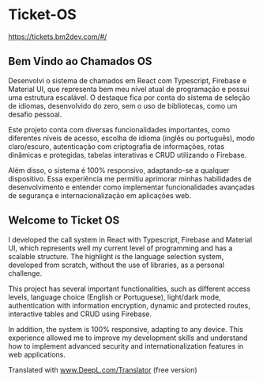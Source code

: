 # Ticket-OS

https://tickets.bm2dev.com/#/

## Bem Vindo ao Chamados OS

Desenvolvi o sistema de chamados em React com Typescript, Firebase e Material UI, que representa bem meu nível atual de programação e possui uma estrutura escalável. O destaque fica por conta do sistema de seleção de idiomas, desenvolvido do zero, sem o uso de bibliotecas, como um desafio pessoal.

Este projeto conta com diversas funcionalidades importantes, como diferentes níveis de acesso, escolha de idioma (inglês ou português), modo claro/escuro, autenticação com criptografia de informações, rotas dinâmicas e protegidas, tabelas interativas e CRUD utilizando o Firebase.

Além disso, o sistema é 100% responsivo, adaptando-se a qualquer dispositivo. Essa experiência me permitiu aprimorar minhas habilidades de desenvolvimento e entender como implementar funcionalidades avançadas de segurança e internacionalização em aplicações web.

## Welcome to Ticket OS

I developed the call system in React with Typescript, Firebase and Material UI, which represents well my current level of programming and has a scalable structure. The highlight is the language selection system, developed from scratch, without the use of libraries, as a personal challenge.

This project has several important functionalities, such as different access levels, language choice (English or Portuguese), light/dark mode, authentication with information encryption, dynamic and protected routes, interactive tables and CRUD using Firebase.

In addition, the system is 100% responsive, adapting to any device. This experience allowed me to improve my development skills and understand how to implement advanced security and internationalization features in web applications.

Translated with www.DeepL.com/Translator (free version)

